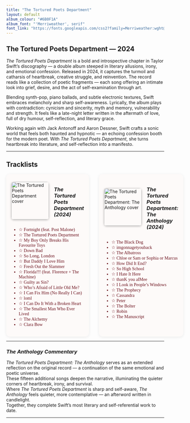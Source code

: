 ```yaml
---
title: "The Tortured Poets Department"
layout: default
album_colour: "#6B0F1A"
album_font: "'Merriweather', serif"
font_link: "https://fonts.googleapis.com/css2?family=Merriweather:wght@300;400;700&display=swap"
---
```


## The Tortured Poets Department — 2024

*The Tortured Poets Department* is a bold and introspective chapter in Taylor Swift’s discography — a double album steeped in literary allusions, irony, and emotional confession. Released in 2024, it captures the turmoil and catharsis of heartbreak, creative struggle, and reinvention. The record reads like a collection of poetic fragments — each song offering an intimate look into grief, desire, and the act of self-examination through art.

Blending synth-pop, piano ballads, and subtle electronic textures, Swift embraces melancholy and sharp self-awareness. Lyrically, the album plays with contradiction: cynicism and sincerity, myth and memory, vulnerability and strength. It feels like a late-night letter written in the aftermath of love, full of dry humour, self-reflection, and literary grace.

Working again with Jack Antonoff and Aaron Dessner, Swift crafts a sonic world that feels both haunted and hypnotic — an echoing confession booth for the modern poet. With *The Tortured Poets Department*, she turns heartbreak into literature, and self-reflection into a manifesto.

---

## Tracklists  

<div class="tracklists-grid">

<div class="album-section">
  <div class="album-header">
    <img src="(/assets/images/the_tortured_poets_department)" alt="The Tortured Poets Department cover" class="mini-cover">
    <h3><em>The Tortured Poets Department (2024)</em></h3>
  </div>

  <ul style="font-family: 'Merriweather', serif; color: #6B0F1A;">
    <li>☆ Fortnight (feat. Post Malone)</li>
    <li>☆ The Tortured Poets Department</li>
    <li>☆ My Boy Only Breaks His Favourite Toys</li>
    <li>☆ Down Bad</li>
    <li>☆ So Long, London</li>
    <li>☆ But Daddy I Love Him</li>
    <li>☆ Fresh Out the Slammer</li>
    <li>☆ Florida!!! (feat. Florence + The Machine)</li>
    <li>☆ Guilty as Sin?</li>
    <li>☆ Who’s Afraid of Little Old Me?</li>
    <li>☆ I Can Fix Him (No Really I Can)</li>
    <li>☆ loml</li>
    <li>☆ I Can Do It With a Broken Heart</li>
    <li>☆ The Smallest Man Who Ever Lived</li>
    <li>☆ The Alchemy</li>
    <li>☆ Clara Bow</li>
  </ul>
</div>

<div class="album-section">
  <div class="album-header">
    <img src="(/assets/images/the_tortured_poets_department_the_anthology.jpg)" alt="The Tortured Poets Department: The Anthology cover" class="mini-cover">
    <h3><em>The Tortured Poets Department: The Anthology (2024)</em></h3>
  </div>

  <ul style="font-family: 'Merriweather', serif; color: #6B0F1A;">
    <li>☆ The Black Dog</li>
    <li>☆ imgonnagetyouback</li>
    <li>☆ The Albatross</li>
    <li>☆ Chloe or Sam or Sophia or Marcus</li>
    <li>☆ How Did It End?</li>
    <li>☆ So High School</li>
    <li>☆ I Hate It Here</li>
    <li>☆ thanK you aIMee</li>
    <li>☆ I Look in People’s Windows</li>
    <li>☆ The Prophecy</li>
    <li>☆ Cassandra</li>
    <li>☆ Peter</li>
    <li>☆ The Bolter</li>
    <li>☆ Robin</li>
    <li>☆ The Manuscript</li>
  </ul>
</div>

</div>

---

### *The Anthology Commentary*

*The Tortured Poets Department: The Anthology* serves as an extended reflection on the original record — a continuation of the same emotional and poetic universe.  
These fifteen additional songs deepen the narrative, illuminating the quieter corners of heartbreak, irony, and survival.  
Where *The Tortured Poets Department* is sharp and self-aware, *The Anthology* feels quieter, more contemplative — an afterword written in candlelight.  
Together, they complete Swift’s most literary and self-referential work to date.

---

<style>
.album-header {
  display: flex;
  align-items: center;
  gap: 1rem;
  margin-bottom: 0.5rem;
}
.mini-cover {
  width: 120px;
  border-radius: 8px;
  box-shadow: 0 2px 6px rgba(0,0,0,0.25);
}
.album-section {
  background-color: #fdfaf9;
  padding: 1rem;
  border-radius: 12px;
  box-shadow: 0 2px 10px rgba(0,0,0,0.08);
}
.tracklists-grid {
  display: grid;
  grid-template-columns: 1fr;
  gap: 2rem;
}
@media (min-width: 900px) {
  .tracklists-grid {
    grid-template-columns: 1fr 1fr;
  }
  .mini-cover {
    width: 120px;
  }
}
</style>
